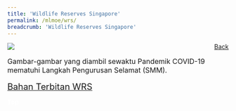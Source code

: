 ```yaml
---
title: 'Wildlife Reserves Singapore'
permalink: /mlmoe/wrs/
breadcrumb: 'Wildlife Reserves Singapore'
---
```

<!-- Global site tag (gtag.js) - Google Ads: 726049306 -->
<script async src="https://www.googletagmanager.com/gtag/js?id=AW-726049306"></script>
<script>
  window.dataLayer = window.dataLayer || [];
  function gtag(){dataLayer.push(arguments);}
  gtag('js', new Date());

  gtag('config', 'AW-726049306');
</script>
<a href="/exhibits/Pameran- Bahasa- Melayu-Malay-Language-Exhibitions-e/Community-Partners/" style="float:right;">Back</a>
 <img src="/images/MTLS2021-WRS-ML-final.jpg"> <br/>
 <p style="font-size:16px;">Gambar-gambar yang diambil sewaktu Pandemik COVID-19 mematuhi Langkah Pengurusan Selamat (SMM).</p>
 
 <a href="/images/WRS-Publications-2021.pdf" target="_blank"><span style="font-size:20px;">Bahan Terbitan WRS</span></a>

<div class="btntop"><a href="#top" style="text-decoration:none;"><span style="color:white"><b>Top</b></span></a></div>
